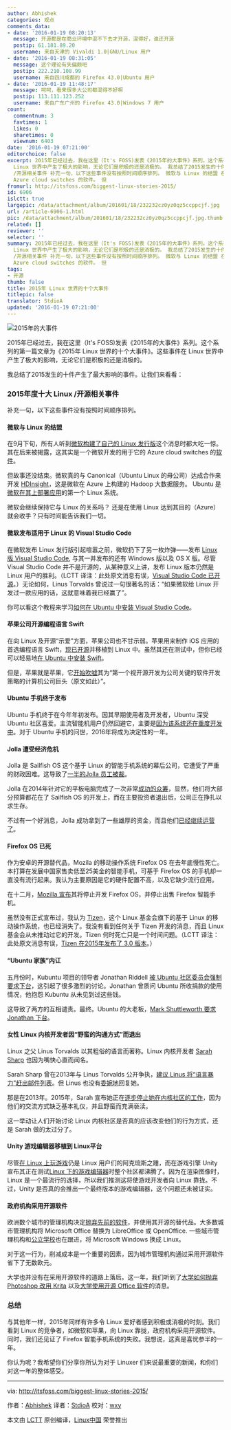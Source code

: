```yaml
---
author: Abhishek
categories: 观点
comments_data:
- date: '2016-01-19 08:20:13'
  message: 开源都是在商业环境中混不下去才开源，混得好，谁还开源
  postip: 61.181.89.20
  username: 来自天津的 Vivaldi 1.0|GNU/Linux 用户
- date: '2016-01-19 08:31:05'
  message: 这个理论有失偏颇吧
  postip: 222.210.108.99
  username: 来自四川成都的 Firefox 43.0|Ubuntu 用户
- date: '2016-01-19 11:48:17'
  message: 呵呵，看来很多大公司都混得不好啊
  postip: 113.111.123.252
  username: 来自广东广州的 Firefox 43.0|Windows 7 用户
count:
  commentnum: 3
  favtimes: 1
  likes: 0
  sharetimes: 0
  viewnum: 6403
date: '2016-01-19 07:21:00'
editorchoice: false
excerpt: 2015年已经过去，我在这里（It's FOSS)发表《2015年的大事件》系列。这个系列的第一篇文章为《2015年 Linux 世界的十个大事件》。这些事件在
  Linux 世界中产生了极大的影响，无论它们是积极的还是消极的。 我总结了2015发生的十件产生了最大影响的事件。让我们来看看： 2015年度十大 Linux
  /开源相关事件 补充一句，以下这些事件没有按照时间顺序排列。 微软与 Linux 的结盟 在9月下旬，所有人听到微软构建了自己的 Linux 发行版这个消息时都大吃一惊。其在后来被揭露，这其实是一个微软开发的用于它的
  Azure cloud switches 的软件。 但
fromurl: http://itsfoss.com/biggest-linux-stories-2015/
id: 6906
islctt: true
largepic: /data/attachment/album/201601/18/232232cz0yz0qz5ccppcjf.jpg
url: /article-6906-1.html
pic: /data/attachment/album/201601/18/232232cz0yz0qz5ccppcjf.jpg.thumb.jpg
related: []
reviewer: ''
selector: ''
summary: 2015年已经过去，我在这里（It's FOSS)发表《2015年的大事件》系列。这个系列的第一篇文章为《2015年 Linux 世界的十个大事件》。这些事件在
  Linux 世界中产生了极大的影响，无论它们是积极的还是消极的。 我总结了2015发生的十件产生了最大影响的事件。让我们来看看： 2015年度十大 Linux
  /开源相关事件 补充一句，以下这些事件没有按照时间顺序排列。 微软与 Linux 的结盟 在9月下旬，所有人听到微软构建了自己的 Linux 发行版这个消息时都大吃一惊。其在后来被揭露，这其实是一个微软开发的用于它的
  Azure cloud switches 的软件。 但
tags:
- 开源
thumb: false
title: 2015年 Linux 世界的十个大事件
titlepic: false
translator: StdioA
updated: '2016-01-19 07:21:00'
---
```


![2015年的大事件](/data/attachment/album/201601/18/232232cz0yz0qz5ccppcjf.jpg)


2015年已经过去，我在这里（It's FOSS)发表《2015年的大事件》系列。这个系列的第一篇文章为《2015年 Linux 世界的十个大事件》。这些事件在 Linux 世界中产生了极大的影响，无论它们是积极的还是消极的。


我总结了2015发生的十件产生了最大影响的事件。让我们来看看：


### 2015年度十大 Linux /开源相关事件


补充一句，以下这些事件没有按照时间顺序排列。


#### 微软与 Linux 的结盟


在9月下旬，所有人听到[微软构建了自己的 Linux 发行版](/article-6269-1.html)这个消息时都大吃一惊。其在后来被揭露，这其实是一个微软开发的用于它的 Azure cloud switches 的[软件](http://arstechnica.com/information-technology/2015/09/microsoft-has-built-software-but-not-a-linux-distribution-for-its-software-switches/)。


但故事还没结束。微软真的与 Canonical（Ubuntu Linux 的母公司）达成合作来开发 [HDInsight](https://azure.microsoft.com/en-us/services/hdinsight/)，这是微软在 Azure 上构建的 Hadoop 大数据服务。 Ubuntu 是[微软在其上部署应用](http://www.zdnet.com/article/microsoft-deploys-first-major-server-application-on-ubuntu-linux/)的第一个 Linux 系统。


微软会继续保持它与 Linux 的关系吗？ 还是在使用 Linux 达到其目的（Azure）就会收手？只有时间能告诉我们一切。


#### 微软发布适用于 Linux 的 Visual Studio Code


在微软发布 Linux 发行版引起喧嚣之前，微软扔下了另一枚炸弹——发布 [Linux 版 Visual Studio Code](/article-5376-1.html), 与其一并发布的还有 Windows 版以及 OS X 版。尽管 Visual Studio Code 并不是开源的，从某种意义上讲，发布 Linux 版本仍然是 Linux 用户的胜利。（LCTT 译注：此处原文消息有误，[Visual Studio Code 已开源](/article-6604-1.html)。）无论如何，Linus Torvalds 曾说过一句很著名的话：“如果微软给 Linux 开发过一款应用的话，这就意味着我已经赢了”。


你可以看这个教程来学习[如何在 Ubuntu 中安装 Visual Studio Code](/article-5423-1.html)。


#### 苹果公司开源编程语言 Swift


在向 Linux 及开源“示爱”方面，苹果公司也不甘示弱。苹果用来制作 iOS 应用的首选编程语言 Swift，[现已开源](/article-6689-1.html)并移植到 Linux 中。虽然其还在测试中，但你已经可以轻易地[在 Ubuntu 中安装 Swift](/article-6781-1.html)。


但是，苹果就是苹果，它[开始吹嘘](https://business.facebook.com/itsfoss/photos/pb.115098615297581.-2207520000.1450817108./634288916711879/?type=3&amp;theater)其为“第一个视开源开发为公司关键的软件开发策略的计算机公司巨头（原文如此）”。


#### Ubuntu 手机终于发布


Ubuntu 手机终于在今年年初发布。因其早期使用者及开发者，Ubuntu 深受 Ubuntu 社区喜爱。主流智能机用户仍然回避它，主要是[因为该系统还在重度开发中](http://www.engadget.com/2015/07/24/ubuntu-phone-review/)。对于 Ubuntu 手机的问世，2016年将成为决定性的一年。


#### Jolla 遭受经济危机


Jolla 是 Sailfish OS 这个基于 Linux 的智能手机系统的幕后公司，它遭受了严重的财政困难。这导致了[一半的Jolla 员工被裁](/article-6621-1.html)。


Jolla 在2014年针对它的平板电脑完成了一次非常[成功的众筹](https://www.indiegogo.com/projects/jolla-tablet-world-s-first-crowdsourced-tablet#/)，显然，他们将大部分预算都花在了 Sailfish OS 的开发上，而在主要投资者退出后，公司正在挣扎以求生存。


不过有一个好消息，Jolla 成功拿到了一些雄厚的资金，而且他们[已经继续运营了](/article-6757-1.html)。


#### Firefox OS 已死


作为安卓的开源替代品，Mozila 的移动操作系统 Firefox OS 在去年底慢性死亡。本打算在发展中国家售卖低至25美金的智能手机，可基于 Firefox OS 的手机却一直没有流行起来。我认为主要原因是它的硬件配置不高，以及它缺少流行应用。


在十二月，[Mozilla 宣布](/article-6800-1.html)其将停止开发 Firefox OS，并停止出售 Firefox 智能手机。


虽然没有正式宣布过，我认为 [Tizen](https://www.tizen.org/)，这个 Linux 基金会旗下的基于 Linux 的移动操作系统，也已经消失了。我没有看到任何关于 Tizen 开发的消息，而且 Linux 基金会从未推动过它的开发。Tizen 何时死亡只是一个时间问题。（LCTT 译注：此处原文消息有误，[Tizen 在2015年发布了 3.0 版本](/article-6261-1.html)。）


#### “Ubuntu 家族”内讧


五月份时，Kubuntu 项目的领导者 Jonathan Riddell [被 Ubuntu 社区委员会强制要求下台](/article-5529-1.html)，这引起了很多激烈的讨论。Jonathan 曾质问 Ubuntu 所收捐款的使用情况，他抱怨 Kubuntu 从未见到过这些钱。


这导致了两方的互相谴责。最终。Ubuntu 的大老板，[Mark Shuttleworth 要求 Jonathan 下台](http://www.cio.com/article/2926838/linux/mark-shuttleworth-ubuntu-community-council-ask-kubuntu-developer-to-step-down-as-leader.html)。


#### 女性 Linux 内核开发者因“野蛮的沟通方式”而退出


Linux 之父 Linus Torvalds 以其粗俗的语言而著称。Linux 内核开发者 [Sarah Sharp](http://sarah.thesharps.us/) 也因为嘴快心直而闻名。


Sarah Sharp 曾在2013年与 Linus Torvalds 公开争执，[建议 Linus 将“语言暴力”赶出邮件列表](http://www.techeye.net/chips/linus-torvalds-and-intel-woman-in-sweary-spat)。但 Linus 也没有[委婉地](http://marc.info/?l=linux-kernel&amp;m=137392506516022&amp;w=2)回复她。


那是在2013年。2015年，Sarah 宣布她正在[逐步停止她在内核社区的工作](/article-6361-1.html)，因为他们的交流方式缺乏基本礼仪，并且野蛮而充满亵渎。


这一举动让人们开始讨论 Linux 内核社区是否真的应该改变他们的行为方式，还是 Sarah 做的太过分了。


#### Unity 游戏编辑器移植到 Linux平台


尽管[在 Linux 上玩游戏](/article-6258-1.html)仍是 Linux 用户们的阿克琉斯之踵，而在游戏引擎 Unity 宣布其正在测试[Linux 下的游戏编辑器](http://itsfoss.com/unity-gaming-engine-linux/)时整个社区都沸腾了。因为在渲染图像时，Linux 是一个最流行的选择，所以我们推测这将使游戏开发者向 Linux 靠拢。不过，Unity 是否真的会推出一个最终版本的游戏编辑器，这个问题还未被证实。


#### 政府机构采用开源软件


欧洲数个城市的管理机构决定[抛弃先前的软件](/article-6459-1.html)，并使用其开源的替代品。大多数城市管理机构将 Microsoft Office 替换为 LibreOffice 或 OpenOffice. 一些城市管理机构和[公立学校](http://itsfoss.com/spanish-school-ditches-windows-ubuntu/)也在跟进，将 Microsoft Windows 换成 Linux。


对于这一行为，削减成本是一个重要的因素，因为城市管理机构通过采用开源软件省下了无数欧元。


大学也并没有在采用开源软件的道路上落后。这一年，我们听到了[大学如何抛弃 Photoshop 改用 Krita](http://itsfoss.com/french-university-dumps-adobe-photoshop-open-source-app-krita/) 以及[大学使用开源 Office 软件](http://itsfoss.com/hungarian-universities-switch-eurooffice/)的消息。


### 总结


与其他年一样，2015年同样有许多令 Linux 爱好者感到积极或消极的时刻。我们看到 Linux 的竞争者，如微软和苹果，向 Linux 靠拢，政府机构采用开源软件。同时，我们还见证了 Firefox 智能手机系统的失败。我想说，这真是喜忧参半的一年。


你认为呢？我希望你们分享你所认为对于 Linuxer 们来说最重要的新闻，和你们对这一年的整体感受。




---


via: <http://itsfoss.com/biggest-linux-stories-2015/>


作者：[Abhishek](http://itsfoss.com/author/abhishek/) 译者：[StdioA](https://github.com/StdioA) 校对：[wxy](https://github.com/wxy)


本文由 [LCTT](https://github.com/LCTT/TranslateProject) 原创编译，[Linux中国](https://linux.cn/) 荣誉推出